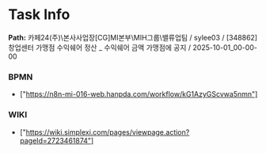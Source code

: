 # Task Info

**Path:** 카페24(주)\본사사업장\[CG]MI본부\MIH그룹\밸류업팀 / sylee03 / [348862] 창업센터 가맹점 수익쉐어 정산 _ 수익쉐어 금액 가맹점에 공지 / 2025-10-01_00-00-00

### BPMN
- ["https://n8n-mi-016-web.hanpda.com/workflow/kG1AzyGScvwa5nmn"]

### WIKI
- ["https://wiki.simplexi.com/pages/viewpage.action?pageId=2723461874"]

